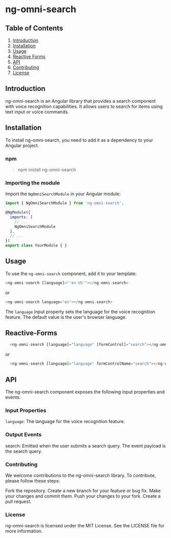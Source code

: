 # ng-omni-search

## Table of Contents

1. [Introduction](#introduction)
2. [Installation](#installation)
3. [Usage](#usage)
4. [Reactive Forms](#Reactive-Forms)
5. [API](#api)
6. [Contributing](#contributing)
7. [License](#license)

## Introduction

ng-omni-search is an Angular library that provides a search component with voice recognition capabilities. It allows users to search for items using text input or voice commands.

## Installation

To install ng-omni-search, you need to add it as a dependency to your Angular project.

### npm
> npm install ng-omni-search

### Importing the module

Import the `NgOmniSearchModule` in your Angular module:

```typescript
import { NgOmniSearchModule } from 'ng-omni-search';

@NgModule({
  imports: [
    // ...
    NgOmniSearchModule
  ],
  // ...
})
export class YourModule { }
```

## Usage
To use the `ng-omni-search` component, add it to your template:
```typescript
<ng-omni-search [language]="'en-US'"></ng-omni-search>
```
or
```typescript
<ng-omni-search language="en"></ng-omni-search>
```
The `language` input property sets the language for the voice recognition feature. The default value is the user's browser language.

## Reactive-Forms
```typescript
  <ng-omni-search [language]="language" [formControl]="search"></ng-omni-search>
```
or
```typescript
  <ng-omni-search [language]="language" formControlName="search"></ng-omni-search>
```

## API
The ng-omni-search component exposes the following input properties and events:

### Input Properties
`language`: The language for the voice recognition feature.
### Output Events
search: Emitted when the user submits a search query. The event payload is the search query.
### Contributing
We welcome contributions to the ng-omni-search library. To contribute, please follow these steps:

Fork the repository.
Create a new branch for your feature or bug fix.
Make your changes and commit them.
Push your changes to your fork.
Create a pull request.
### License
ng-omni-search is licensed under the MIT License. See the LICENSE file for more information.
